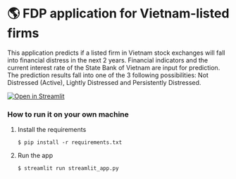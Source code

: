 # :earth_americas: FDP application for Vietnam-listed firms

This application predicts if a listed firm in Vietnam stock exchanges will fall into financial distress
in the next 2 years. Financial indicators and the current interest rate of the State Bank of Vietnam are input for prediction.
The prediction results fall into one of the 3 following possibilities: Not Distressed (Active), Lightly Distressed and Persistently Distressed.

[![Open in Streamlit](https://static.streamlit.io/badges/streamlit_badge_black_white.svg)](https://gdp-dashboard-template.streamlit.app/)

### How to run it on your own machine

1. Install the requirements

   ```
   $ pip install -r requirements.txt
   ```

2. Run the app

   ```
   $ streamlit run streamlit_app.py
   ```
